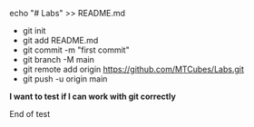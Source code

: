 echo "# Labs" >> README.md
* git init
* git add README.md
* git commit -m "first commit"
* git branch -M main
* git remote add origin https://github.com/MTCubes/Labs.git
* git push -u origin main

**I want to test if I can work with git correctly**

End of test
